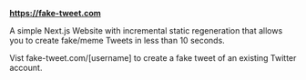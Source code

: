 **https://fake-tweet.com**

A simple Next.js Website with incremental static regeneration that allows you to create fake/meme Tweets in less than 10 seconds.

Vist fake-tweet.com/[username] to create a fake tweet of an existing Twitter account.
